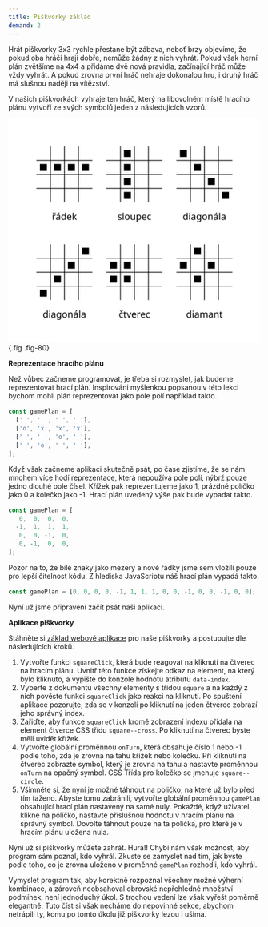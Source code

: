 ```yaml
---
title: Piškvorky základ
demand: 2
---
```


Hrát piškvorky 3x3 rychle přestane být zábava, neboť brzy objevíme, že pokud oba hráči hrají dobře, nemůže žádný z nich vyhrát. Pokud však herní plán zvětšíme na 4x4 a přidáme dvě nová pravidla, začínající hráč může vždy vyhrát. A pokud zrovna první hráč nehraje dokonalou hru, i druhý hráč má slušnou naději na vítězství.

V našich piškvorkách vyhraje ten hráč, který na libovolném místě hracího plánu vytvoří ze svých symbolů jeden z následujících vzorů.

![Piškvorky](assets/piskvorky.svg){.fig .fig-80}

**Reprezentace hracího plánu**

Než vůbec začneme programovat, je třeba si rozmyslet, jak budeme reprezentovat hrací plán. Inspirováni myšlenkou popsanou v této lekci bychom mohli plán reprezentovat jako pole polí například takto.

```js
const gamePlan = [
  [' ', ' ', ' ', ' '],
  ['o', 'x', 'x', 'x'],
  [' ', ' ', 'o', ' '],
  [' ', 'o', ' ', ' '],
];
```

Když však začneme aplikaci skutečně psát, po čase zjistíme, že se nám mnohem více hodí reprezentace, která nepoužívá pole polí, nýbrž pouze jedno dlouhé pole čísel. Křížek pak reprezentujeme jako 1, prázdné políčko jako 0 a kolečko jako -1. Hrací plán uvedený výše pak bude vypadat takto.

<!-- prettier-ignore -->
```js
const gamePlan = [
   0,  0,  0,  0,
  -1,  1,  1,  1,
   0,  0, -1,  0,
   0, -1,  0,  0,
];
```

Pozor na to, že bílé znaky jako mezery a nové řádky jsme sem vložili pouze pro lepší čitelnost kódu. Z hlediska JavaScriptu náš hrací plán vypadá takto.

```js
const gamePlan = [0, 0, 0, 0, -1, 1, 1, 1, 0, 0, -1, 0, 0, -1, 0, 0];
```

Nyní už jsme připravení začít psát naši aplikaci.

**Aplikace piškvorky**

Stáhněte si [základ webové aplikace](assets/piskvorky-zadani.zip) pro naše piškvorky a postupujte dle následujících kroků.

1. Vytvořte funkci `squareClick`, která bude reagovat na kliknutí na čtverec na hracím plánu. Uvnitř této funkce získejte odkaz na element, na který bylo kliknuto, a vypište do konzole hodnotu atributu `data-index`.
1. Vyberte z dokumentu všechny elementy s třídou `square` a na každý z nich pověste funkci `squareClick` jako reakci na kliknutí. Po spuštení aplikace pozorujte, zda se v konzoli po kliknutí na jeden čtverec zobrazí jeho správný index.
1. Zařiďte, aby funkce `squareClick` kromě zobrazení indexu přidala na element čtverce CSS třídu `square--cross`. Po kliknutí na čtverec byste měli uvidět křížek.
1. Vytvořte globální proměnnou `onTurn`, která obsahuje číslo 1 nebo -1 podle toho, zda je zrovna na tahu křížek nebo kolečku. Při kliknutí na čtverec zobrazte symbol, který je zrovna na tahu a nastavte proměnnou `onTurn` na opačný symbol. CSS Třída pro kolečko se jmenuje `square--circle`.
1. Všimněte si, že nyní je možné táhnout na poličko, na které už bylo před tím taženo. Abyste tomu zabránili, vytvořte globální proměnnou `gamePlan` obsahující hrací plán nastavený na samé nuly. Pokaždé, když uživatel klikne na políčko, nastavte příslušnou hodnotu v hracím plánu na správný symbol. Dovolte táhnout pouze na ta políčka, pro které je v hracím plánu uložena nula.

Nyní už si piškvorky můžete zahrát. Hurá!! Chybí nám však možnost, aby program sám poznal, kdo vyhrál. Zkuste se zamyslet nad tím, jak byste podle toho, co je zrovna uloženo v proměnné `gamePlan` rozhodli, kdo vyhrál.

Vymyslet program tak, aby korektně rozpoznal všechny možné výherní kombinace, a zároveň neobsahoval obrovské nepřehledné množství podmínek, není jednoduchý úkol. S trochou vedení lze však vyřešt poměrně elegantně. Tuto číst si však necháme do nepovinné sekce, abychom netrápili ty, komu po tomto úkolu již piškvorky lezou i ušima.
